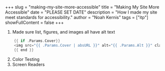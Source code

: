 +++
slug = "making-my-site-more-accessible"
title = "Making My Site More Accessible"
date = "PLEASE SET DATE"
description = "How I made my site meet standards for accessibility."
author = "Noah Kernis"
tags = ["itp"]
showFullContent = false
+++

1. Made sure list, figures, and images all have alt text
```go
    {{ if .Params.Cover}}
    <img src="{{ .Params.Cover | absURL }}" alt="{{ .Params.Alt }}" class="post-cover" />
    {{ end }}
```
2. Color Testing
3. Screen Readers
